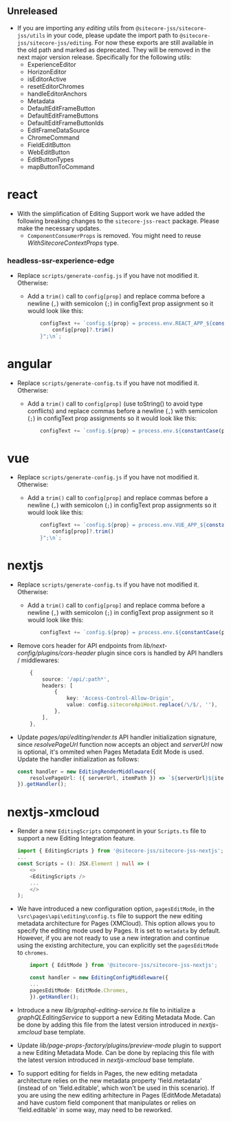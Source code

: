 ## Unreleased

* If you are importing any _editing_ utils from `@sitecore-jss/sitecore-jss/utils` in your code, please update the import path to `@sitecore-jss/sitecore-jss/editing`. For now these exports are still available in the old path and marked as deprecated. They will be removed in the next major version release. Specifically for the following utils:
  * ExperienceEditor
  * HorizonEditor
  * isEditorActive
  * resetEditorChromes
  * handleEditorAnchors
  * Metadata
  * DefaultEditFrameButton
  * DefaultEditFrameButtons
  * DefaultEditFrameButtonIds
  * EditFrameDataSource
  * ChromeCommand
  * FieldEditButton
  * WebEditButton
  * EditButtonTypes
  * mapButtonToCommand

# react

* With the simplification of Editing Support work we have added the following breaking changes to the `sitecore-jss-react` package. Please make the necessary updates.
  - `ComponentConsumerProps` is removed. You might need to reuse _WithSitecoreContextProps_ type.

### headless-ssr-experience-edge
* Replace `scripts/generate-config.js` if you have not modified it. Otherwise:
    * Add a `trim()` call to `config[prop]` and replace comma before a newline (`,`) with semicolon (`;`) in configText prop assignment so it would look like this:

        ```ts
            configText += `config.${prop} = process.env.REACT_APP_${constantCase(prop)} || "${
                config[prop]?.trim()
            }";\n`;
        ```

# angular

* Replace `scripts/generate-config.ts` if you have not modified it. Otherwise:
    * Add a `trim()` call to `config[prop]` (use toString() to avoid type conflicts) and replace commas before a newline (`,`) with semicolon (`;`) in configText prop assignments so it would look like this:

        ```ts
            configText += `config.${prop} = process.env.${constantCase(prop)} || "${config[prop]?.toString().trim()}";\n`;
        ```


# vue

* Replace `scripts/generate-config.js` if you have not modified it. Otherwise:
    *  Add a `trim()` call to `config[prop]` and replace commas before a newline (`,`) with semicolon (`;`) in configText prop assignments so it would look like this:

        ```ts
            configText += `config.${prop} = process.env.VUE_APP_${constantCase(prop)} || "${
                config[prop]?.trim()
            }";\n`;
        ```

# nextjs

* Replace `scripts/generate-config.ts` if you have not modified it. Otherwise:
    * Add a `trim()` call to `config[prop]` and replace comma before a newline (`,`) with semicolon (`;`) in configText prop assignment so it would look like this:

        ```ts
            configText += `config.${prop} = process.env.${constantCase(prop)} || '${config[prop]?.trim()}';\n`;
        ```

* Remove cors header for API endpoints from _lib/next-config/plugins/cors-header_ plugin since cors is handled by API handlers / middlewares:

    ```ts
        {
            source: '/api/:path*',
            headers: [
                {
                    key: 'Access-Control-Allow-Origin',
                    value: config.sitecoreApiHost.replace(/\/$/, ''),
                },
            ],
        },
    ```

* Update _pages/api/editing/render.ts_ API handler initialization signature, since _resolvePageUrl_ function now accepts an object and _serverUrl_ now is optional, it's ommited when Pages Metadata Edit Mode is used. Update the handler initialization as follows:

    ```ts
    const handler = new EditingRenderMiddleware({
        resolvePageUrl: ({ serverUrl, itemPath }) => `${serverUrl}${itemPath}`,
    }).getHandler();
    ```

# nextjs-xmcloud

* Render a new `EditingScripts` component in your `Scripts.ts` file to support a new Editing Integration feature.

    ```ts
    import { EditingScripts } from '@sitecore-jss/sitecore-jss-nextjs';
    ...
    const Scripts = (): JSX.Element | null => (
        <>
        <EditingScripts />
        ...
        </>
    );
    ```

* We have introduced a new configuration option, `pagesEditMode`, in the `\src\pages\api\editing\config.ts` file to support the new editing metadata architecture for Pages (XMCloud). This option allows you to specify the editing mode used by Pages. It is set to `metadata` by default. However, if you are not ready to use a new integration and continue using the existing architecture, you can explicitly set the `pagesEditMode` to `chromes`.

    ```ts
        import { EditMode } from '@sitecore-jss/sitecore-jss-nextjs';

        const handler = new EditingConfigMiddleware({
        ...
        pagesEditMode: EditMode.Chromes,
        }).getHandler();
    ```

* Introduce a new _lib/graphql-editing-service.ts_ file to initialize a _graphQLEditingService_ to support a new Editing Metadata Mode. Can be done by adding this file from the latest version introduced in _nextjs-xmcloud_ base template.

* Update _lib/page-props-factory/plugins/preview-mode_ plugin to support a new Editing Metadata Mode. Can be done by replacing this file with the latest version introduced in _nextjs-xmcloud_ base template.

* To support editing for fields in Pages, the new editing metadata architecture relies on the new metadata property 'field.metadata' (instead of on 'field.editable', which won't be used in this scenario). If you are using the new editing arhitecture in Pages (EditMode.Metadata) and have custom field component that manipulates or relies on 'field.editable' in some way, may need to be reworked.